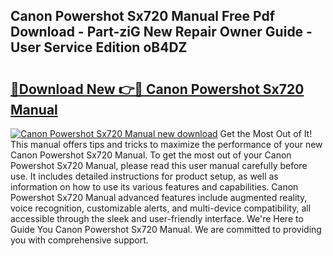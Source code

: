 ## Canon Powershot Sx720 Manual Free Pdf Download - Part-ziG New Repair Owner Guide - User Service Edition oB4DZ

# <h2><a href="http://bc12228.oget.top/?id=Canon+Powershot+Sx720+Manual">🔗Download New 👉🔴 Canon Powershot Sx720 Manual</a></h2>

[![Canon Powershot Sx720 Manual new download](https://i.imgur.com/5g1atiW.png)](http://bc12228.oget.top/?id=Canon+Powershot+Sx720+Manual)
Get the Most Out of It! This manual offers tips and tricks to maximize the performance of your new Canon Powershot Sx720 Manual. To get the most out of your Canon Powershot Sx720 Manual, please read this user manual carefully before use. It includes detailed instructions for product setup, as well as information on how to use its various features and capabilities. Canon Powershot Sx720 Manual advanced features include augmented reality, voice recognition, customizable alerts, and multi-device compatibility, all accessible through the sleek and user-friendly interface. We're Here to Guide You Canon Powershot Sx720 Manual. We are committed to providing you with comprehensive support.
